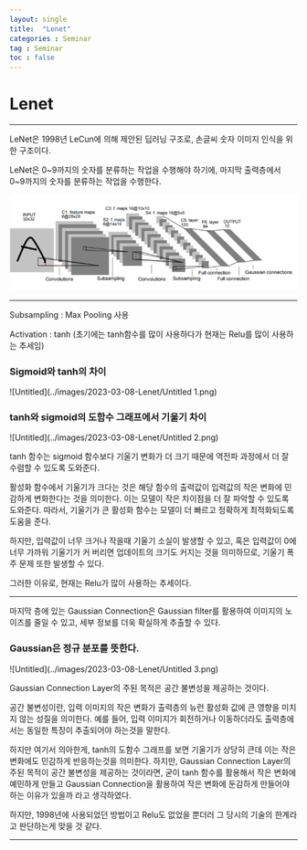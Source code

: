 ```yaml
---
layout: single
title:  "Lenet"
categories : Seminar
tag : Seminar
toc : false
---
```



# Lenet

---

LeNet은 1998년 LeCun에 의해 제안된 딥러닝 구조로, 손글씨 숫자 이미지 인식을 위한 구조이다.

LeNet은 0~9까지의 숫자를 분류하는 작업을 수행해야 하기에, 마지막 출력층에서 0~9까지의 숫자를 분류하는 작업을 수행한다.

![Untitled](../images/2023-03-08-Lenet/Untitled.png)

---

Subsampling : Max Pooling 사용

Activation : tanh (초기에는 tanh함수를 많이 사용하다가 현재는 Relu를 많이 사용하는 추세임)

### Sigmoid와 tanh의 차이

![Untitled](../images/2023-03-08-Lenet/Untitled 1.png)

### tanh와 sigmoid의 도함수 그래프에서 기울기 차이

![Untitled](../images/2023-03-08-Lenet/Untitled 2.png)

tanh 함수는 sigmoid 함수보다 기울기 변화가 더 크기 때문에 역전파 과정에서 더 잘 수렴할 수 있도록 도와준다.

활성화 함수에서 기울기가 크다는 것은 해당 함수의 출력값이 입력값의 작은 변화에 민감하게 변화한다는 것을 의미한다. 이는 모델이 작은 차이점을 더 잘 파악할 수 있도록 도와준다. 따라서, 기울기가 큰 활성화 함수는 모델이 더 빠르고 정확하게 최적화되도록 도움을 준다.

하지만, 입력값이 너무 크거나 작을때 기울기 소실이 발생할 수 있고, 혹은 입력값이 0에 너무 가까워 기울기가 커 버리면 업데이트의 크기도 커지는 것을 의미하므로, 기울기 폭주 문제 또한 발생할 수 있다.

그러한 이유로, 현재는 Relu가 많이 사용하는 추세이다.

---

마지막 층에 있는 Gaussian Connection은 Gaussian filter를 활용하여 이미지의 노이즈를 줄일 수 있고, 세부 정보를 더욱 확실하게 추출할 수 있다.

### Gaussian은 정규 분포를 뜻한다.

![Untitled](../images/2023-03-08-Lenet/Untitled 3.png)

Gaussian Connection Layer의 주된 목적은 공간 불변성을 제공하는 것이다.

공간 불변성이란, 입력 이미지의 작은 변화가 출력층의 뉴런 활성화 값에 큰 영향을 미치지 않는 성질을 의미한다. 예를 들어, 입력 이미지가 회전하거나 이동하더라도 출력층에서는 동일한 특징이 추출되어야 하는것을 말한다.

하지만 여기서 의아한게, tanh의 도함수 그래프를 보면 기울기가 상당히 큰데 이는 작은 변화에도 민감하게 반응하는것을 의미한다. 하지만, Gaussian Connection Layer의 주된 목적이 공간 불변성을 제공하는 것이라면, 굳이 tanh 함수를 활용해서 작은 변화에 예민하게 만들고 Gaussian Connection을 활용하여 작은 변화에 둔감하게 만들어야 하는 이유가 있을까 라고 생각하였다.

하지만, 1998년에 사용되었던 방법이고 Relu도 없었을 뿐더러 그 당시의 기술의 한계라고 판단하는게 맞을 것 같다.

---